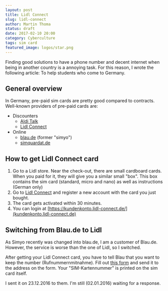 ```yaml
---
layout: post
title: Lidl Connect
slug: lidl-connect
author: Martin Thoma
status: draft
date: 2017-02-10 20:00
category: Cyberculture
tags: sim card
featured_image: logos/star.png
---
```

Finding good solutions to have a phone number and decent internet when being in
another country is a annoying task. For this reason, I wrote the following
article: To help students who come to Germany.


## General overview

In Germany, pre-paid sim cards are pretty good compared to contracts. Well-known
providers of pre-paid cards are:

* Discounters
    * [Aldi Talk](https://www.alditalk.de/)
    * [Lidl Connect](https://www.lidl.de/de/lidl-connect/s7373597)
* Online
    * [blau.de](https://www.blau.de/) (former "simyo")
    * [simquardat.de](https://www.simquadrat.de/)


## How to get Lidl Connect card

1. Go to a Lidl store. Near the check-out, there are small cardboard cards.
   When you paid for it, they will give you a similar small "box". This box
   contains the sim card (standard, micro and nano) as well as instructions
   (German only)
2. Go to [Lidl Connect](https://www.lidl.de/de/lidl-connect/s7373597) and
   register a new account with the card you just bought.
3. The card gets activated within 30 minutes.
4. You can login at [https://kundenkonto.lidl-connect.de/](kundenkonto.lidl-connect.de)


## Switching from Blau.de to Lidl

As Simyo recently was changed into blau.de, I am a customer of Blau.de.
However, the service is worse than the one of Lidl, so I switched.

After getting your Lidl Connect card, you have to tell Blau that you want to
keep the number (Rufnummernmitnahme). Fill out <a href="https://mein.blau.de/cms/blaude/documents/blau_Verzichtserklaerung.pdf?ext=1">this form</a> and send it to the address
on the form. Your "SIM-Kartennummer" is printed on the sim card itself.

I sent it on 23.12.2016 to them. I'm still (02.01.2016) waiting for a response.
